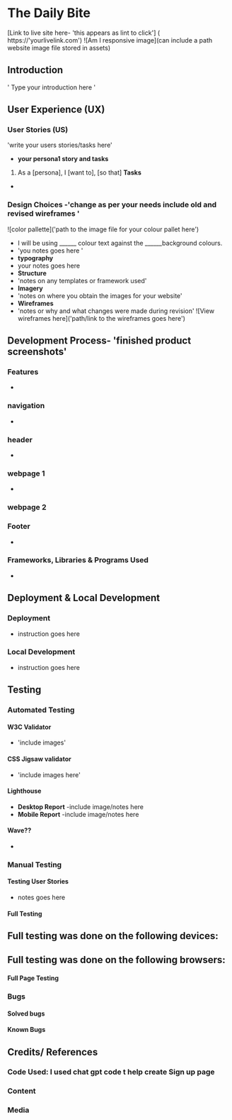 # The Daily Bite
[Link to live site here- 'this appears as lint to click']
( https://'yourlivelink.com')
![Am I responsive image](can include a path website image file stored in assets)
## Introduction
' Type your introduction here '
## User Experience (UX)
### User Stories (US)
'write your users stories/tasks here'
- **your persona1 story and tasks**
1. As a [persona], I [want to], [so that]
**Tasks**
-
### Design Choices -'change as per your needs include old and revised wireframes '
![color pallette]('path to the image file for your colour pallet here')
- I will be using ______ colour text against the ______background colours.
- 'you notes goes here '
- **typography**
- your notes goes here
- **Structure**
- 'notes on any templates or framework used'
- **Imagery**
- 'notes on where you obtain the images for your website'
- **Wireframes**
- 'notes or why and what changes were made during revision'
![View wireframes here]('path/link to the wireframes goes here')
## Development Process- 'finished product screenshots'
### Features
-
### navigation
-
### header
-
### webpage 1
-
### webpage 2
###
###
###
### Footer
-
### Frameworks, Libraries & Programs Used
-
## Deployment & Local Development
### Deployment
- instruction goes here
### Local Development
- instruction goes here
## Testing
### Automated Testing
#### W3C Validator
- 'include images'
#### CSS Jigsaw validator
- 'include images here'
#### Lighthouse
- **Desktop Report**
-include image/notes here
- **Mobile Report**
-include image/notes here
#### Wave??
-
### Manual Testing
#### Testing User Stories
- notes goes here
#### Full Testing
Full testing was done on the following devices:
-
Full testing was done on the following browsers:
-
#### Full Page Testing
### Bugs
#### Solved bugs
#### Known Bugs
## Credits/ References
### Code Used: I used chat gpt code t help create Sign up page 
### Content
### Media
